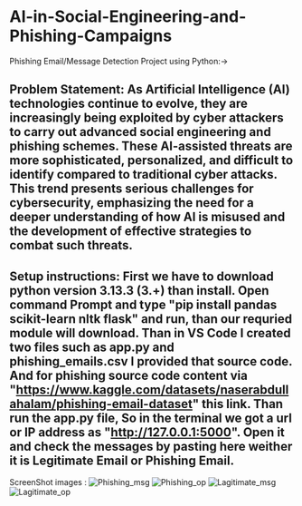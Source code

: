 # AI-in-Social-Engineering-and-Phishing-Campaigns
Phishing Email/Message Detection Project using Python:->

Problem Statement: As Artificial Intelligence (AI) technologies continue to evolve, they are increasingly being exploited by cyber attackers to carry out advanced social engineering and phishing schemes. These AI-assisted threats are more sophisticated, personalized, and difficult to identify compared to traditional cyber attacks. This trend presents serious challenges for cybersecurity, emphasizing the need for a deeper understanding of how AI is misused and the development of effective strategies to combat such threats.
-------------------------------------------------------------------------------------------------------------------------------------------------
Setup instructions: First we have to download python version 3.13.3 (3.+) than install. Open command Prompt and type "pip install pandas scikit-learn nltk flask" and run, than our requried module will download. 
Than in VS Code I created two files such as app.py and phishing_emails.csv
I provided that source code. And for phishing source code content via "https://www.kaggle.com/datasets/naserabdullahalam/phishing-email-dataset" this link. Than run the app.py file, So in the terminal we got a url or IP address as "http://127.0.0.1:5000". Open it and check the messages by pasting here weither it is Legitimate Email or Phishing Email.
-------------------------------------------------------------------------------------------------------------------------------------------------
ScreenShot images : 
![Phishing_msg](https://1drv.ms/i/c/d2ffc5eb1775456c/Ea2P842yTgxEqNDpPxADmZQBHexGyohLO3kw3uT6m78ddA?e=jVGzIw)
![Phishing_op](https://1drv.ms/i/c/d2ffc5eb1775456c/EU0yqyyi3IZJmQNCnc4TvV4BfZ3y9_AlV-R104xC5VKK3g?e=4YF9Fw)
![Lagitimate_msg](https://1drv.ms/i/c/d2ffc5eb1775456c/EQ-A2f69im9FpG4luxDzumABHGptiGzl8p-QmI0a77nJuA?e=hoSY5o)
![Lagitimate_op](https://1drv.ms/i/c/d2ffc5eb1775456c/Ebp48PCMnnBKmm1l_R9n3pEBtsSDOV0M7OGZuQMp66zXhA?e=J6xQ65)
